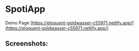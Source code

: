 # SpotiApp

Demo Page [https://eloquent-goldwasser-c55971.netlify.app/](https://eloquent-goldwasser-c55971.netlify.app/)

## Screenshots:
